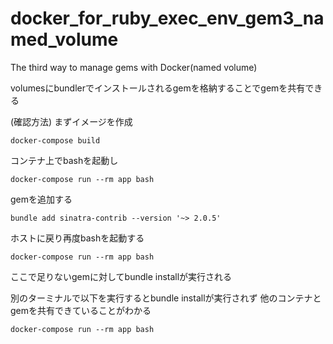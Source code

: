 # docker_for_ruby_exec_env_gem3_named_volume
The third way to manage gems with Docker(named volume)

volumesにbundlerでインストールされるgemを格納することでgemを共有できる

(確認方法)
まずイメージを作成
```
docker-compose build
```

コンテナ上でbashを起動し
```
docker-compose run --rm app bash
```
gemを追加する
```
bundle add sinatra-contrib --version '~> 2.0.5'
```

ホストに戻り再度bashを起動する
```
docker-compose run --rm app bash
```
ここで足りないgemに対してbundle installが実行される

別のターミナルで以下を実行するとbundle installが実行されず
他のコンテナとgemを共有できていることがわかる
```
docker-compose run --rm app bash
```
